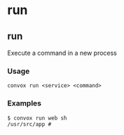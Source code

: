 # run

## run

Execute a command in a new process

### Usage

    convox run <service> <command>

### Examples

    $ convox run web sh
    /usr/src/app #